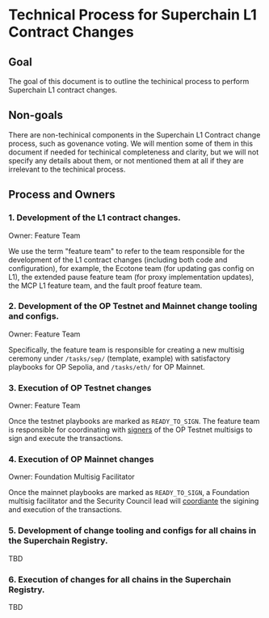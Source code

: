 # Technical Process for Superchain L1 Contract Changes

## Goal

The goal of this document is to outline the techinical process to
perform Superchain L1 contract changes.

## Non-goals

There are non-techinical components in the Superchain L1 Contract
change process, such as govenance voting. We will mention some of them
in this document if needed for techinical completeness and clarity,
but we will not specify any details about them, or not mentioned them
at all if they are irrelevant to the techinical process.

## Process and Owners

### 1. Development of the L1 contract changes.

Owner: Feature Team

We use the term "feature team" to refer to the team responsible for
the development of the L1 contract changes (including both code and
configuration), for example, the Ecotone team (for updating gas config
on L1), the extended pause feature team (for proxy implementation
updates), the MCP L1 feature team, and the fault proof feature team.

### 2. Development of the OP Testnet and Mainnet change tooling and configs.

Owner: Feature Team

Specifically, the feature team is responsible for creating a new
multisig ceremony under `/tasks/sep/` (template, example) with
satisfactory playbooks for OP Sepolia, and `/tasks/eth/` for OP
Mainnet.

### 3. Execution of OP Testnet changes

Owner: Feature Team

Once the testnet playbooks are marked as `READY_TO_SIGN`. The feature
team is responsible for coordinating with
[signers](https://github.com/ethereum-optimism/safe-wallets/tree/main/wallets)
of the OP Testnet multisigs to sign and execute the transactions.

### 4. Execution of OP Mainnet changes

Owner: Foundation Multisig Facilitator

Once the mainnet playbooks are marked as `READY_TO_SIGN`, a Foundation
multisig facilitator and the Security Council lead will
[coordiante](https://docs.google.com/document/d/1VBmCh2FNukP95xmeX6Nb_fnvX4IlWTSlf47SrrWeTnA/edit)
the sigining and execution of the transactions.

### 5. Development of change tooling and configs for all chains in the Superchain Registry.

TBD

### 6. Execution of changes for all chains in the Superchain Registry.

TBD
